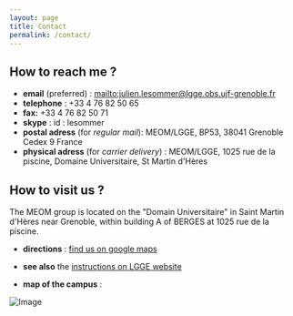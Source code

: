 ```yaml
---
layout: page
title: Contact
permalink: /contact/
---
```



## How to reach me ?
 - **email** (preferred) : <mailto:julien.lesommer@lgge.obs.ujf-grenoble.fr>
 - **telephone** : +33  4 76 82 50 65
 - **fax:**  +33  4 76 82 50 71
 - **skype** : id : lesommer
 - **postal adress** (for *regular mail*):
 MEOM/LGGE, BP53, 
 38041 Grenoble Cedex 9 
 France
 - **physical adress** (for *carrier delivery*) : MEOM/LGGE, 1025 rue de la piscine,  Domaine Universitaire, St Martin d'Hères



## How to visit us ?

The MEOM group is located on the "Domain Universitaire" in Saint Martin d'Hères near Grenoble, within building A of BERGES at 1025 rue de la piscine.  

 - **directions** : [find us on google maps](https://www.google.com/maps/place/E.N.S.H.M.G.,+38610+Gi%C3%A8res,+France/@45.1962376,5.7685248,18z/data=!3m1!4b1!4m7!1m4!3m3!1s0x0:0x0!2zNDXCsDExJzQ1LjYiTiA1wrA0NicxMC4zIkU!3b1!3m1!1s0x478af5a428730377:0x2d8a13adde8d6de)

 - **see also** the [instructions on LGGE website](http://lgge.osug.fr/article99.html)

- **map of the campus** : 

![Image](http://lgge.osug.fr/IMG/png/plan_adresses.png)
